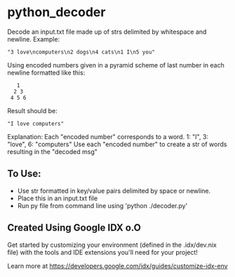 # python_decoder

Decode an input.txt file made up of strs delimited by whitespace and newline. Example:

    "3 love\ncomputers\n2 dogs\n4 cats\n1 I\n5 you"

Using encoded numbers given in a pyramid scheme of last number in each newline formatted like this:

       1
      2 3
     4 5 6

Result should be:

    "I love computers"

Explanation:
    Each "encoded number" corresponds to a word.
    1: "I", 3: "love", 6: "computers"
    Use each "encoded number" to create a str of words resulting in the "decoded msg"

## To Use: 
* Use str formatted in key/value pairs delimited by space or newline.
* Place this in an input.txt file
* Run py file from command line using 'python ./decoder.py'

## Created Using Google IDX o.O
Get started by customizing your environment (defined in the .idx/dev.nix file) with the tools and IDE extensions you'll need for your project!

Learn more at https://developers.google.com/idx/guides/customize-idx-env



